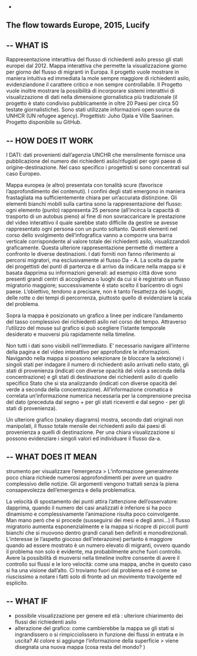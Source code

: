 -
The flow towards Europe, 2015, Lucify
-

--
WHAT IS
--

Rappresentazione interattiva del flusso di richiedenti asilo presso gli stati europei dal 2012. Mappa interattiva che permette la visualizzazione giorno per giorno del flusso di migranti in Europa. Il progetto vuole mostrare in maniera intuitiva ed immediata la mole sempre maggiore di richiedenti asilo, evidenziandone il carattere critico e non sempre controllabile. 
Il Progetto vuole inoltre mostrare la possibilità di incorporare sistemi interattivi di visualizzazione di dati nella dimensione giornalistica più tradizionale (il progetto è stato condiviso pubblicamente in oltre 20 Paesi per circa 50 testate giornalistiche). Sono stati utilizzate informazioni open source da UNHCR (UN refugee agency).
Progettisti: Juho Ojala e Ville Saarinen. Progetto disponibile su GitHub.

--
HOW DOES IT WORK
--

I DATI: dati provenienti dall’agenzia UNCHR che mensilmente  fornisce una pubblicazione del numero dei richiedenti asilo/rifugiati per ogni paese di origine-destinazione. Nel caso specifico i progettisti si sono concentrati sul caso Europeo.


Mappa europea (e altro) presentata con tonalità scure (favorisce l’approfondimento dei contenuti). I confini degli stati emergono in maniera frastagliata ma sufficientemente chiara per un’accurata distinzione. 
Gli elementi bianchi mobili sulla cartina sono la rappresentazione del flusso: ogni elemento (punto) rappresenta 25 persone (all’incirca la capacità di trasporto di un autobus pieno) al fine di non sovraccaricare le prestazione del video interattivo il quale sarebbe stato difficile da gestire se avesse rappresentato ogni persona con un punto soltanto. Questi elementi nel corso dello svolgimento dell’infografica vanno a comporre una barra verticale corrispondente al valore totale dei richiedenti asilo, visualizzandoli graficamente.  Questa ulteriore rappresentazione permette di mettere a confronto le diverse destinazioni.
I dati forniti non fanno riferimento ai percorsi migratori, ma esclusivamente al flusso Da - A. La scelta da parte dei progettisti dei punti di partenza e di arrivo da indicare nella mappa si è basata dapprima su informazioni generali: ad esempio città dove sono presenti grandi centri di accoglienza o luoghi da cui si è registrato un flusso migratorio maggiore; successivamente è stato scelto il baricentro di ogni paese. L’obiettivo, tendono a precisare, non è tanto l’esattezza dei luoghi, delle rotte o dei tempi di percorrenza, piuttosto quello di evidenziare la scala del problema.

Sopra la mappa è posizionato un grafico a linee per indicare l’andamento del tasso complessivo dei richiedenti asilo nel corso del tempo. Attraverso l’utilizzo del mouse sul grafico si può scegliere l’istante temporale desiderato e muoversi più rapidamente nella timeline.

Non tutti i dati sono visibili nell’immediato. E’ necessario navigare all’interno della pagina e del video interattivo per approfondire le informazioni. Navigando nella mappa si possono selezionare (e bloccare la selezione) i singoli stati per indagare il numero di richiedenti asilo arrivati nello stato, gli stati di provenienza (indicati con diverse opacità del viola a seconda della concentrazione) e gli stati di destinazione dei richiedenti asilo di quello specifico Stato che si sta analizzando (indicati con diverse opacità del verde a seconda della concentrazione). All’informazione cromatica è correlata un’informazione numerica necessaria per la comprensione precisa del dato (preceduta dal segno + per gli stati riceventi e dal segno - per gli stati di provenienza).

Un ulteriore grafico (snakey diagrams) mostra, secondo dati originali non manipolati, il flusso totale mensile dei richiedenti asilo dai paesi di provenienza a quelli di destinazione. Per una chiara visualizzazione si possono evidenziare i singoli valori ed individuare il flusso da-a.

--
WHAT DOES IT MEAN
--

strumento per visualizzare l’emergenza > L’informazione generalmente poco chiara richiede numerosi approfondimenti per avere un quadro complessivo delle notizie.
Gli argomenti vengono trattati senza la piena consapevolezza dell’emergenza e della problematica.

La velocità di spostamento dei punti attira l’attenzione dell’osservatore: dapprima, quando il numero dei casi analizzati è inferiore si ha poco dinamismo e complessivamente l’animazione risulta poco coinvolgente. Man mano però che si procede (susseguirsi dei mesi e degli anni…) il flusso migratorio aumenta esponenzialmente e la mappa si ricopre di piccoli punti bianchi che si muovono dentro grandi canali ben definiti e monodirezionali. L’interesse (e l’aspetto giocoso dell’interazoine) pertanto è maggiore quando ad essere mostrato è un numero elevato di migranti, ovvero quando il problema non solo è evidente, ma probabilmente anche fuori controllo. Avere la possibilità di muoversi nella timeline inoltre consente di avere il controllo sui flussi  e le loro velocità: come una mappa, anche in questo caso si ha una visione dall’alto. Ci troviamo fuori dal problema ed è come se riuscissimo a notare i fatti solo di fronte ad un movimento travolgente ed esplicito.

--
WHAT IF
--
- possibile visualizzazione per genere ed età : ulteriore chiarimento dei flussi dei richiedenti asilo
- alterazione del grafico: come cambierebbe la mappa se gli stati si ingrandissero o si rimpicciolissero in funzione dei flussi in entrata e in uscita? Al colore si aggiunge l’informazione della superficie > viene disegnata una nuova mappa (cosa resta del mondo? )
